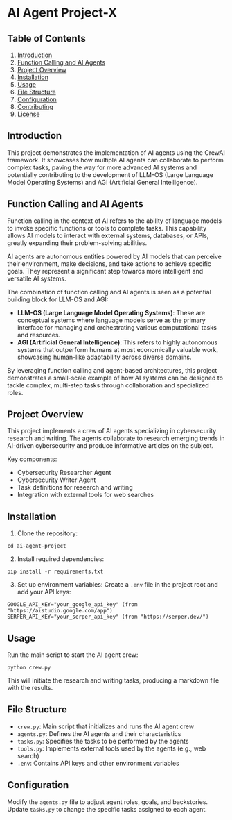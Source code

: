 # AI Agent Project-X

## Table of Contents
1. [Introduction](#introduction)
2. [Function Calling and AI Agents](#function-calling-and-ai-agents)
3. [Project Overview](#project-overview)
4. [Installation](#installation)
5. [Usage](#usage)
6. [File Structure](#file-structure)
7. [Configuration](#configuration)
8. [Contributing](#contributing)
9. [License](#license)

## Introduction

This project demonstrates the implementation of AI agents using the CrewAI framework. It showcases how multiple AI agents can collaborate to perform complex tasks, paving the way for more advanced AI systems and potentially contributing to the development of LLM-OS (Large Language Model Operating Systems) and AGI (Artificial General Intelligence).

## Function Calling and AI Agents

Function calling in the context of AI refers to the ability of language models to invoke specific functions or tools to complete tasks. This capability allows AI models to interact with external systems, databases, or APIs, greatly expanding their problem-solving abilities.

AI agents are autonomous entities powered by AI models that can perceive their environment, make decisions, and take actions to achieve specific goals. They represent a significant step towards more intelligent and versatile AI systems.

The combination of function calling and AI agents is seen as a potential building block for LLM-OS and AGI:

- **LLM-OS (Large Language Model Operating Systems)**: These are conceptual systems where language models serve as the primary interface for managing and orchestrating various computational tasks and resources.
- **AGI (Artificial General Intelligence)**: This refers to highly autonomous systems that outperform humans at most economically valuable work, showcasing human-like adaptability across diverse domains.

By leveraging function calling and agent-based architectures, this project demonstrates a small-scale example of how AI systems can be designed to tackle complex, multi-step tasks through collaboration and specialized roles.

## Project Overview

This project implements a crew of AI agents specializing in cybersecurity research and writing. The agents collaborate to research emerging trends in AI-driven cybersecurity and produce informative articles on the subject.

Key components:
- Cybersecurity Researcher Agent
- Cybersecurity Writer Agent
- Task definitions for research and writing
- Integration with external tools for web searches

## Installation

1. Clone the repository:
```git clone https://github.com/yourusername/ai-agent-project.git
cd ai-agent-project
```

2. Install required dependencies:
```
pip install -r requirements.txt
```

3. Set up environment variables:
Create a `.env` file in the project root and add your API keys:
```
GOOGLE_API_KEY="your_google_api_key" (from "https://aistudio.google.com/app")
SERPER_API_KEY="your_serper_api_key" (from "https://serper.dev/")
```

## Usage

Run the main script to start the AI agent crew:
```
python crew.py
```

This will initiate the research and writing tasks, producing a markdown file with the results.

## File Structure

- `crew.py`: Main script that initializes and runs the AI agent crew
- `agents.py`: Defines the AI agents and their characteristics
- `tasks.py`: Specifies the tasks to be performed by the agents
- `tools.py`: Implements external tools used by the agents (e.g., web search)
- `.env`: Contains API keys and other environment variables

## Configuration

Modify the `agents.py` file to adjust agent roles, goals, and backstories. Update `tasks.py` to change the specific tasks assigned to each agent.
